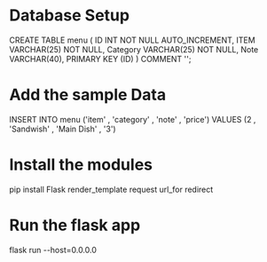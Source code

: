 # Database Setup

CREATE TABLE menu (
    ID INT NOT NULL AUTO_INCREMENT,
    ITEM VARCHAR(25) NOT NULL,
    Category VARCHAR(25) NOT NULL,
    Note VARCHAR(40),
    PRIMARY KEY (ID)
) COMMENT '';

# Add the sample Data
INSERT INTO menu ('item' , 'category' , 'note' , 'price') VALUES (2 , 'Sandwish' , 'Main Dish' , '3')



# Install the modules

pip install Flask render_template request url_for  redirect

# Run the flask app

flask run --host=0.0.0.0

